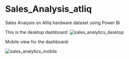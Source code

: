# Sales_Analysis_atliq
Sales Analysis on Atliq hardware dataset using Power Bi

This is the desktop dashboard:
![sales_analytics_desktop](https://github.com/atharvadumbre/Sales_Analysis_atliq/assets/59522832/53bebd81-f27d-4c34-a563-9895f8dc43a8)

Mobile view for the dashboard:

![sales_analytics_mobile](https://github.com/atharvadumbre/Sales_Analysis_atliq/assets/59522832/a4215ee3-ee75-4c08-8285-2118d38e74c6)
